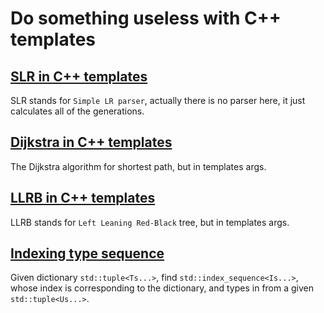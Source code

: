 # Do something useless with C++ templates

## [SLR in C++ templates](SLR)
SLR stands for `Simple LR parser`, actually there is no parser here, it just calculates all of the generations.

## [Dijkstra in C++ templates](Dijkstra)
The Dijkstra algorithm for shortest path, but in templates args.

## [LLRB in C++ templates](LLRB)
LLRB stands for `Left Leaning Red-Black` tree, but in templates args.

## [Indexing type sequence](IndexTypeSequence)
Given dictionary `std::tuple<Ts...>`, find `std::index_sequence<Is...>`, 
whose index is corresponding to the dictionary, and types in from a given `std::tuple<Us...>`.